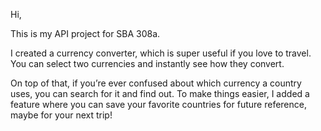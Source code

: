 Hi,

This is my API project for SBA 308a.

I created a currency converter, which is super useful if you love to travel. 
You can select two currencies and instantly see how they convert. 

On top of that, if you’re ever confused about which currency a country uses, you can search for it and find out.
To make things easier, I added a feature where you can save your favorite countries for future reference, maybe for your next trip!
